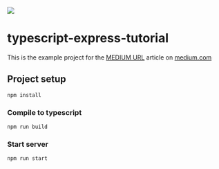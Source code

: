 ![](https://cdn-images-1.medium.com/max/1200/1*E1uYc1VpUMioy7DGI2wO6A.png)
# typescript-express-tutorial
This is the example project for the [MEDIUM URL]() article on [medium.com](https://medium.com)

## Project setup
```
npm install
```

### Compile to typescript
```
npm run build
```

### Start server
```
npm run start
```

